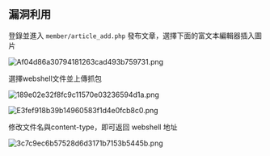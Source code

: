 <languages /> <translate>

漏洞利用
--------

</translate>

<translate> 登錄並進入 `member/article_add.php` 發布文章，選擇下面的富文本編輯器插入圖片 </translate>

![](Af04d86a30794181263cad493b759731.png "Af04d86a30794181263cad493b759731.png")

<translate> 選擇webshel​​l文件並上傳抓包 </translate>

![](189e02e32f8fc9c11570e03236594d1a.png "189e02e32f8fc9c11570e03236594d1a.png")

![](E3fef918b39b14960583f1d4e0fcb8c0.png "E3fef918b39b14960583f1d4e0fcb8c0.png")

<translate> 修改文件名與content-type，即可返回 webshel​​l 地址 </translate>

![](3c7c9ec6b57528d6d3171b7153b5445b.png "3c7c9ec6b57528d6d3171b7153b5445b.png")